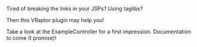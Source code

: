 Tired of breaking the links in your JSPs? Using taglibs?

Then this VRaptor plugin may help you!

Take a look at the ExampleController for a first impression. Documentation to come (I promise)!
